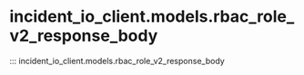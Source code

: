 # incident_io_client.models.rbac_role_v2_response_body

::: incident_io_client.models.rbac_role_v2_response_body